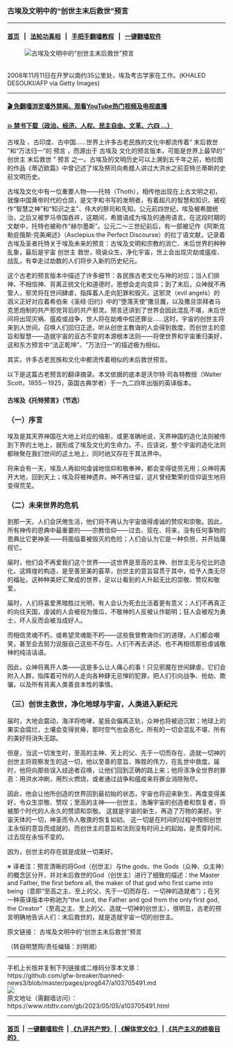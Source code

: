 ### 古埃及文明中的“创世主末后救世”预言
------------------------

#### [首页](https://github.com/gfw-breaker/banned-news3/blob/master/README.md) &nbsp;&nbsp;|&nbsp;&nbsp; [法轮功真相](https://github.com/begood0513/basic/blob/master/README.md)  &nbsp;&nbsp;|&nbsp;&nbsp; [手把手翻墙教程](https://github.com/gfw-breaker/guides/wiki)  &nbsp;&nbsp;|&nbsp;&nbsp; [一键翻墙软件](https://github.com/gfw-breaker/nogfw/blob/master/README.md)  



<div><div class="featured_image">
 <figure>
  <img alt="古埃及文明中的“创世主末后救世”预言" src="https://i.ntdtv.com/assets/uploads/2023/05/id103705497-GettyImages-83643588-800x450.jpg"/>
 </figure><br/>
 <span class="caption">
  2008年11月11日在开罗以南约35公里处，埃及考古学家在工作。(KHALED DESOUKI/AFP via Getty Images)
 </span>
</div>
</div><hr/>

#### [ 🎬  免翻墙浏览墙外禁闻、观看YouTube热门视频及电视直播](https://github.com/gfw-breaker/HelloWorld)

#### [ 💥  禁书下载（政治、经济、人权、民主自由、文革、六四 ...）](https://github.com/gfw-breaker/books/blob/master/README.md)

<div><div class="post_content" itemprop="articleBody">
 <p>
  <ok href="https://www.ntdtv.com/gb/古埃及.htm">
   古埃及
  </ok>
  、古印度、古中国……世界上许多古老民族的文化中都流传着“
  <ok href="https://www.ntdtv.com/gb/末后救世.htm">
   末后救世
  </ok>
  ”和“万法归一”的
  <ok href="https://www.ntdtv.com/gb/预言.htm">
   预言
  </ok>
  ，而源出于
  <ok href="https://www.ntdtv.com/gb/古埃及.htm">
   古埃及
  </ok>
  文化的预言版本，可能是世界上最早的“
  <ok href="https://www.ntdtv.com/gb/创世主.htm">
   创世主
  </ok>
  <ok href="https://www.ntdtv.com/gb/末后救世.htm">
   末后救世
  </ok>
  ”
  <ok href="https://www.ntdtv.com/gb/预言.htm">
   预言
  </ok>
  之一。古埃及的文明历史可以上溯到五千年之前，柏拉图的作品《蒂迈欧篇》中曾记述了埃及祭司向希腊人讲过大洪水之前亚特兰蒂斯的史前文明历史。
 </p>
 <p>
  古埃及文化中有一位重要人物——托特（Thoth），相传他出现在上古文明之初，就像中国黄帝时代的仓颉，是文字和书写的发明者，有着超凡的智慧和知识，被视作“智慧之神”和“知识之主”、伟大的祭司和先知。公元前四世纪，埃及被希腊统治，之后又被罗马帝国吞并，这期间，希腊语成为埃及的通用语言。在这段时期的文献中，托特也被称作“赫尔墨斯”。公元二～三世纪前后，有一部被记作《阿斯克勒庇俄斯·完美阐述》（Asclepius·the Perfect Discourse）的拉丁语文献，记录着古埃及圣者托特关于埃及未来的预言：古埃及文明和宗教的消亡、末后世界的种种乱象，最后是宇宙
  <ok href="https://www.ntdtv.com/gb/创世主.htm">
   创世主
  </ok>
  救世，晓谕众生，净化宇宙，世上会出现灾劫或瘟疫、战乱，有幸走过劫数的人们将步入新的历史纪元。
 </p>
 <p>
  这个古老的预言版本中描述了许多细节：各民族古老文化与神的对应；当人们排神、不相信神、背离正统文化和道德时，思想会走向变异；到了末后，众神就不再管人，邪灵将在世间肆虐，指挥着人走向犯罪和毁灭。这邪灵（evil angels）的涵义正好对应着希伯来《圣经·旧约》中的“堕落天使”撒旦魔，以及撒旦崇拜者马克思炮制的共产邪党背后的共产邪灵。预言还讲到了世界会因此混乱不堪，末后世间将出现灾祸、瘟疫或战争，世人将在劫难中偿还罪业……这时，宇宙的创世主将来到人世间，召唤人们回归正途，听从创世主教诲的人会得到救度。而创世主的意旨和智慧——造就宇宙的亘古不变的本源根本法则——将使世界和宇宙重归美好，这和东方预言中“法正乾坤”、“万法归一”的描述极为相似。
 </p>
 <p>
  其实，许多古老民族和文化中都流传着相似的末后救世预言。
 </p>
 <p>
  以下是这篇古老预言的翻译摘录。本文依据的底本是沃尔特·司各特教授（Walter Scott，1855－1925，英国古典学者）于一九二四年出版的英译版本。
 </p>
 <h4>
  古埃及《托特预言》（节选）
 </h4>
 <h3>
  （一）序言
 </h3>
 <p>
  埃及是其天界神国在大地上对应的缩影，或更准确地说，天界神国的造化法则被传到下界的土地上，就形成了埃及文化的生命力。不，应该说，整个宇宙的造化法则都映聚在我们世间的这土地上，同时祂又存在于其法界中。
 </p>
 <p>
  将来会有一天，埃及人再如何虔诚地信仰和敬奉神，都会变得徒劳无用；众神将离开大地，回到天上；埃及将被神遗弃。神不再住留，这片曾经繁荣的信仰诞生地将变得荒芜。
 </p>
 <h3>
  （二）未来世界的危机
 </h3>
 <p>
  到那一天，人们会厌倦生活，他们将不再认为宇宙值得虔诚的赞叹和崇敬。因此，所有神传的恩典中最重要的——宗教信仰——过去、现在、将来，没有任何事物的恩典比它更神圣——将面临着被毁灭的危险；人们会认为它是一种负担，并开始蔑视它。
 </p>
 <p>
  届时，他们会不再爱我们这个世界——这世界是至高的主神、创世主无与伦比的造化，这辉煌的构造，是至善至美的荟萃，创世主的意旨容贯于其中，给予人类无尽的福祉。这种种美好汇聚成的世界，足以让看到的人升起无比的崇敬、赞叹和敬爱。
 </p>
 <p>
  届时，人们将喜爱黑暗胜过光明，有人会认为死去比活着更有意义；人们不再真正的向往天国，虔诚的人会被视为傻瓜，不敬神的人反被认作聪明；狂人会被视为勇士，坏人反而会被当成好人。
 </p>
 <p>
  而相信灵魂不朽，或希望灵魂能不朽——这些我曾教诲你们的道理，人们都会嘲笑，甚至会去努力说服自己这些不存在。人们不再去讲述、也不再相信那些虔诚敬神的纯洁话语。
 </p>
 <p>
  因此，众神将离开人类——这是多么让人痛心的事！只见邪魔在世间肆虐，它们会附入人群，指挥着可怜的人走向各种肆无忌惮的犯罪，把人们引向战争、抢劫、欺骗，以及所有背离人类善良本性的事情。
 </p>
 <h3>
  （三）创世主救世，净化地球与宇宙，人类进入新纪元
 </h3>
 <p>
  届时，大地会震动，海洋将咆哮，星辰会偏离正轨，众神也将被迫沉默；地球上的果实会腐烂，土壤会变得贫瘠，那时空气也会恶化，所有的一切会混乱不堪，所有的美好将消失无踪。
 </p>
 <p>
  但是，当这一切发生时，至高的主神、天上的父、先于一切而存在、造就一切神的创世主将观察发生的这一切，他以至善的意旨、殊胜的伟力，在乱世中救度。届时，他将向那些误入歧途者召唤，让他们回到正确的路上来；他将涤净全世界的罪恶：用洪水冲刷，用烈火燃烧，或者通过战争和瘟疫来将罪业消除殆尽。
 </p>
 <p>
  因此，他会让他所创造的世界回到最初始的状态，宇宙也将迎来新生，再度变得美好，令众生崇敬、赞叹；至高的主神——创世主，浩瀚宇宙的创造者和恢复者，将被那个时代的人永久的赞颂和崇敬。 这就是宇宙的新生，再造了万物的美好。宇宙天体的一切，神圣而令人敬畏的恢复如初。 这一切是在时间的过程中按照创世主永恒的意旨而成就的。而创世主的意旨和法则没有时间上的起始，是贯穿时间、过去现在永恒不变的。
 </p>
 <p>
  因为，创世主的存在就是成就一切美好。
 </p>
 <p>
  ※ 译者注：预言清晰的将God（创世主）与the gods、the Gods（众神、众主神）的概念区分开，并对末后救世的God（创世主）进行了细致的描述：the Master and Father, the first before all, the maker of that god who first came into being（意即“至高之主、至上的父、先于一切而存在、一切神的造就者”）；在另一种英译版本中称祂为“the Lord, the Father and god from the only first god, the Creator”（至高之主、至上的父、造就一切神的创世主），很明显，古老的预言明确地告诉人们：末后救世的，就是造就宇宙一切的创世主。
 </p>
 <p>
  原文链接：
  <ok href="https://www.minghui.org/mh/articles/2023/5/5/%E5%8F%A4%E5%9F%83%E5%8F%8A%E6%96%87%E6%98%8E%E4%B8%AD%E7%9A%84%E2%80%9C%E5%88%9B%E4%B8%96%E4%B8%BB%E6%9C%AB%E5%90%8E%E6%95%91%E4%B8%96%E2%80%9D%E9%A2%84%E8%A8%80-459394.html">
   古埃及文明中的“创世主末后救世”预言
  </ok>
 </p>
 <p>
  （转自明慧网/责任编辑：刘明湘）
 </p>
 <div class="single_ad">
 </div>
</div>
</div>
<hr/>
手机上长按并复制下列链接或二维码分享本文章：<br/>
https://github.com/gfw-breaker/banned-news3/blob/master/pages/prog647/a103705491.md <br/>
<a href='https://github.com/gfw-breaker/banned-news3/blob/master/pages/prog647/a103705491.md'><img src='https://github.com/gfw-breaker/banned-news3/blob/master/pages/prog647/a103705491.md.png'/></a> <br/>
原文地址（需翻墙访问）：https://www.ntdtv.com/gb/2023/05/05/a103705491.html


------------------------
#### [首页](https://github.com/gfw-breaker/banned-news3/blob/master/README.md) &nbsp;|&nbsp; [一键翻墙软件](https://github.com/gfw-breaker/nogfw/blob/master/README.md) &nbsp;| [《九评共产党》](https://github.com/gfw-breaker/9ping.md/blob/master/README.md#九评之一评共产党是什么) | [《解体党文化》](https://github.com/gfw-breaker/jtdwh.md/blob/master/README.md) | [《共产主义的终极目的》](https://github.com/gfw-breaker/gczydzjmd.md/blob/master/README.md)


<img src='http://gfw-breaker.win/banned-news3/pages/prog647/a103705491.md' width='0px' height='0px'/>